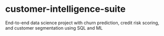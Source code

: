 # customer-intelligence-suite
End-to-end data science project with churn prediction, credit risk scoring, and customer segmentation using SQL and ML
